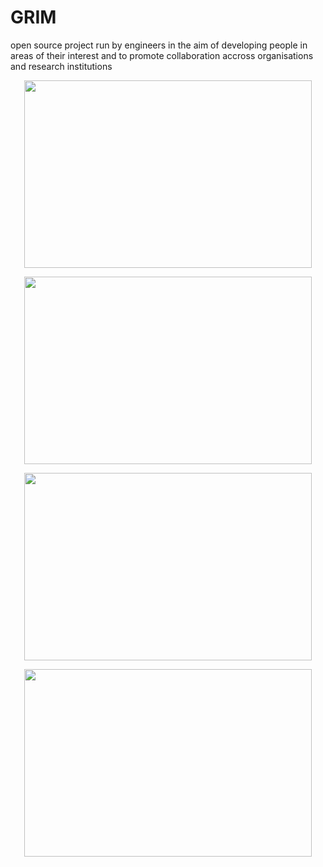 # GRIM
open source project run by engineers in the aim of developing people in areas of their interest and to promote collaboration accross organisations and research institutions

<p align="center">
  <img width="460" height="300" src="http://news.navy.gov.au/images/cache/746x497/crop/images%7Ccms-image-000005282.jpg">
</p>
<p align="center">
  <img width="460" height="300" src="https://upload.wikimedia.org/wikipedia/commons/thumb/4/43/Thales.svg/2000px-Thales.svg.png">
</p>
<p align="center">
  <img width="460" height="300" src="https://www.resthaven.asn.au/wp-content/uploads/2017/02/Flinder-Uni-Logo-web.png">
</p>
<p align="center">
  <img width="460" height="300" src="https://pbs.twimg.com/profile_images/791416563555454977/QzRGG7aA_400x400.jpg">
</p>
